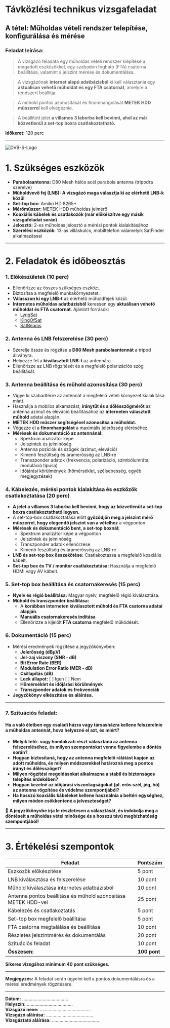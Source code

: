 # Távközlési technikus vizsgafeladat

## **A tétel:** Műholdas vételi rendszer telepítése, konfigurálása és mérése

### **Feladat leírása:**    
> A vizsgázó feladata egy műholdas vételi rendszer kiépítése a megadott eszközökkel, egy szabadon fogható (FTA) csatorna beállítása, valamint a jelszint mérése és dokumentálása.

> A vizsgázónak **internet alapú adatbázisból** ki kell választania egy **aktuálisan vehető műholdat és egy FTA csatornát**, amelyre a rendszert beállítja.
 
> A műhold pontos azonosítását és finomhangolását **METEK HDD műszerrel** kell elvégeznie.
 
> A beállított jelet **a villamos 3 laborba kell bevinni, ahol az már közvetlenül a set-top boxra csatlakoztatható.**     

**Időkeret:** 120 perc  

---

![DVB-S-Logo](https://github.com/user-attachments/assets/21d74461-b011-4194-9d14-b2b6753336b6)

# **1. Szükséges eszközök**
- **Parabolaantenna:** D80 Mesh hálós acél parabola antenna (tripodra szerelve)
- **Műholdvevő fej (LNB):** **A vizsgázó maga választja ki az elérhető LNB-k közül**
- **Set-top box:** Amiko HD 8265+
- **Mérőműszer:** METEK HDD műholdas jelmérő
- **Koaxiális kábelek és csatlakozók (már előkészítve egy másik vizsgafeladat során)**
- **Jelosztó:** 2-es műholdas jelosztó a mérési pontok kialakításához
- **Szerelési eszközök:** 13-as villáskulcs, mobiltelefon valamelyik SatFinder alkalmazással

---

# **2. Feladatok és időbeosztás**

### **1. Előkészületek (10 perc)**
- Ellenőrizze az összes szükséges eszközt.
- Biztosítsa a megfelelő munkakörnyezetet.
- **Válasszon ki egy LNB-t** az elérhető műholdfejek közül.
- **Internetes műholdas adatbázisból** keressen egy **aktuálisan vehető műholdat és FTA csatornát**. Ajánlott források:
  - [LyngSat](https://www.lyngsat.com/)
  - [KingOfSat](https://en.kingofsat.net/)
  - [SatBeams](https://www.satbeams.com/)

### **2. Antenna és LNB felszerelése (30 perc)**
- Szerelje össze és rögzítse a **D80 Mesh parabolaantennát** a tripod állványra.
- Helyezze fel a **kiválasztott LNB-t** az antennára.
- Ellenőrizze az LNB rögzítését és a megfelelő polarizációs szög beállítását.   

### **3. Antenna beállítása és műhold azonosítása (30 perc)**
- Vigye ki szabadtérre az antennát a megfelelő vételi környezet kialakítása miatt. 
- Használja a mobilos alkamazást, **iránytűt és a dőlésszögmérőt** az antenna azimut és eleváció beállításához az **interneten választott műhold** adatai alapján.
- **METEK HDD műszer segítségével azonosítsa a műholdat.**
- Végezze el a **finomhangolást** a maximális jelerősség eléréséhez.
- **Mérések és dokumentáció az antennánál:**
  - Spektrum analizátor képe
  - Jelszintek és jelminőség
  - Antenna pozíciók és szögek (azimut, eleváció)
  - Kimenő feszültség és áramerősség az LNB-re
  - Transzponder adatok (frekvencia, polarizáció, szimbólumráta, moduláció típusa)
  - Időjárási körülmények (hőmérséklet, szélsebesség, egyéb megjegyzések)

### **4. Kábelezés, mérési pontok kialakítása és eszközök csatlakoztatása (20 perc)**
- **A jelet a villamos 3 laborba kell bevinni, hogy az közvetlenül a set-top boxra csatlakoztatható legyen.**
- A set-top-box csatlakoztatása előtt **győződjön meg a jelszint mérő műszerrel, hogy elegendő jelszint van a vételhez** a végponton.   
- **Mérések és dokumentáció bent, a set-top boxnál:**   
  - Spektrum analizátor képe a végponton   
  - Jelszintek és jelminőség  
  - Transzponder adatok ellenőrzése  
  - Kimenő feszültség és áramerősség az LNB-re
- **LNB és set-top box összekötése:** Csatlakoztassa a megfelelő koaxiális kábelt.
- **Set-top box és TV / monitor csatlakoztatása:** Használja a megfelelő HDMI vagy AV kábelt.

### **5. Set-top box beállítása és csatornakeresés (15 perc)**
- **Nyelv és régió beállítása:** Magyar nyelv, megfelelő régió kiválasztása.
- **Műhold és transzponder beállítása:**
  - A **korábban interneten kiválasztott műhold és FTA csatorna adatai alapján**.
  - **Manuális csatornakeresés indítása**
  - Ellenőrizze a kijelölt **FTA csatorna** megfelelő működését.

### **6. Dokumentáció (15 perc)**
- Mérési eredmények rögzítése a jegyzőkönyvben:
  - **Jelerősség (dBμV)**
  - **Jel-zaj viszony (SNR - dB)**
  - **Bit Error Rate (BER)**
  - **Modulation Error Ratio (MER - dB)**
  - **Csillapítás (dB)**
  - **Lock állapot:** [ ] Igen [ ] Nem
  - **Hőmérséklet és időjárási körülmények**
  - **Transzponder adatok és frekvenciák**
- **Jegyzőkönyv elkészítése és aláírása.**

--- 

### **7. Szituációs feladat:**

#### Ha a való életben egy családi házra vagy társasházra kellene felszerelnie a műholdas antennát, hova helyezné el azt, és miért?

- **Melyik tető- vagy homlokzati részt választaná az antenna felszereléséhez, és milyen szempontokat venne figyelembe a döntés során?**  
- **Hogyan biztosítaná, hogy az antenna megfelelő rálátást kapjon az adott műholdra, és milyen módszerekkel határozná meg a pontos irányt és dőlésszöget?**  
- **Milyen rögzítési megoldásokat alkalmazna a stabil és biztonságos telepítés érdekében?**  
- **Hogyan kezelné az időjárási viszontagságokat (pl. erős szél, jég, hó) az antenna rögzítése és védelme szempontjából?**  
- **Ha hosszú koaxiális kábeleket kellene használnia a beltéri egységhez, milyen módon csökkentené a jelveszteséget?**  

📌 **A jegyzőkönyvbe írja le részletesen a választását, és indokolja meg a döntéseit a műholdas vétel minősége és a hosszú távú megbízhatóság szempontjából!**


---

# **3. Értékelési szempontok**

| Feladat | Pontszám |
|---------|----------|
| Eszközök előkészítése | 5 pont |
| LNB kiválasztása és felszerelése | 10 pont |
| Műhold kiválasztása internetes adatbázisból | 10 pont |
| Antenna pontos beállítása és műhold azonosítása METEK HDD-vel | 25 pont |
| Kábelezés és csatlakoztatás | 5 pont |
| Set-top box megfelelő beállítása | 5 pont |
| FTA csatorna megtalálása és beállítása | 10 pont |
| Részletes jelszintmérés és dokumentálás  | 20 pont |
| Szituációs feladat  | 10 pont |
| **Összesen:** | **100 pont** |

**Sikeres vizsgához minimum 40 pont szükséges.**

---

**Megjegyzés:** A feladat során ügyelni kell a pontos dokumentálásra és a mérési eredmények rögzítésére.

---

**Dátum:** ....................................   
**Helyszín:** ....................................   
**Vizsgázó neve:** ........................................    
**Vizsgázó aláírása:** .....................................   
**Vizsgáztató aláírása:** .....................................   


